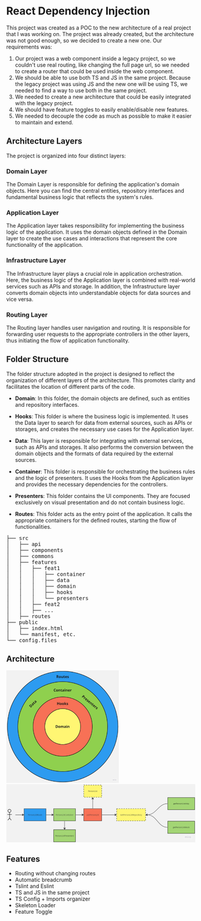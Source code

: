 # React Dependency Injection

This project was created as a POC to the new architecture of a real project that
I was working on. The project was already created, but the architecture was not
good enough, so we decided to create a new one. Our requirements was:

1. Our project was a web component inside a legacy project, so we couldn't use
   real routing, like changing the full page url, so we needed to create a
   router that could be used inside the web component.
2. We should be able to use both TS and JS in the same project. Because the
   legacy project was using JS and the new one will be using TS, we needed to
   find a way to use both in the same project.
3. We needed to create a new architecture that could be easily integrated with
   the legacy project.
4. We should have feature toggles to easily enable/disable new features.
5. We needed to decouple the code as much as possible to make it easier to
   maintain and extend.

## Architecture Layers

The project is organized into four distinct layers:

### Domain Layer

The Domain Layer is responsible for defining the application's domain objects.
Here you can find the central entities, repository interfaces and fundamental
business logic that reflects the system's rules.

### Application Layer

The Application layer takes responsibility for implementing the business logic
of the application. It uses the domain objects defined in the Domain layer to
create the use cases and interactions that represent the core functionality of
the application.

### Infrastructure Layer

The Infrastructure layer plays a crucial role in application orchestration.
Here, the business logic of the Application layer is combined with real-world
services such as APIs and storage. In addition, the Infrastructure layer
converts domain objects into understandable objects for data sources and vice
versa.

### Routing Layer

The Routing layer handles user navigation and routing. It is responsible for
forwarding user requests to the appropriate controllers in the other layers,
thus initiating the flow of application functionality.

## Folder Structure

The folder structure adopted in the project is designed to reflect the
organization of different layers of the architecture. This promotes clarity and
facilitates the location of different parts of the code.

- **Domain**: In this folder, the domain objects are defined, such as entities
  and repository interfaces.

- **Hooks**: This folder is where the business logic is implemented. It uses the
  Data layer to search for data from external sources, such as APIs or storages,
  and creates the necessary use cases for the Application layer.

- **Data**: This layer is responsible for integrating with external services,
  such as APIs and storages. It also performs the conversion between the domain
  objects and the formats of data required by the external sources.

- **Container**: This folder is responsible for orchestrating the business rules
  and the logic of presenters. It uses the Hooks from the Application layer and
  provides the necessary dependencies for the controllers.

- **Presenters**: This folder contains the UI components. They are focused
  exclusively on visual presentation and do not contain business logic.

- **Routes**: This folder acts as the entry point of the application. It calls
  the appropriate containers for the defined routes, starting the flow of
  functionalities.

<pre>
├── src
│   ├── api
│   ├── components
│   ├── commons
│   ├── features
│   │   ├── feat1
│   │   │   ├── container
│   │   │   ├── data
│   │   │   ├── domain
│   │   │   ├── hooks
│   │   │   └── presenters
│   │   ├── feat2
│   │   ├── ...
│   ├── routes
├── public
│   ├── index.html
│   └── manifest, etc.
└── config.files
</pre>

## Architecture

<img src="./resources/layers.jpg" width="300" />
<img src="./resources/architecture.jpg" />

## Features

- Routing without changing routes
- Automatic breadcrumb
- Tslint and Eslint
- TS and JS in the same project
- TS Config + Imports organizer
- Skeleton Loader
- Feature Toggle
